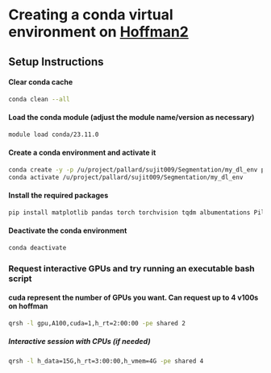 
# Creating a conda virtual environment on [Hoffman2](https://www.hoffman2.idre.ucla.edu/)

## Setup Instructions

#### Clear conda cache
```bash
conda clean --all
```

#### Load the conda module (adjust the module name/version as necessary)
```bash
module load conda/23.11.0
```
#### Create a conda environment and activate it
```bash
conda create -y -p /u/project/pallard/sujit009/Segmentation/my_dl_env python=3.11.6
conda activate /u/project/pallard/sujit009/Segmentation/my_dl_env
```
#### Install the required packages
```bash
pip install matplotlib pandas torch torchvision tqdm albumentations Pillow opencv-python
```
#### Deactivate the conda environment
```bash
conda deactivate
```

### Request interactive GPUs and try running an executable bash script
#### cuda represent the number of GPUs you want. Can request up to 4 v100s on hoffman
```bash
qrsh -l gpu,A100,cuda=1,h_rt=2:00:00 -pe shared 2 
```

##### Interactive session with CPUs (if needed)
```bash
qrsh -l h_data=15G,h_rt=3:00:00,h_vmem=4G -pe shared 4
```


